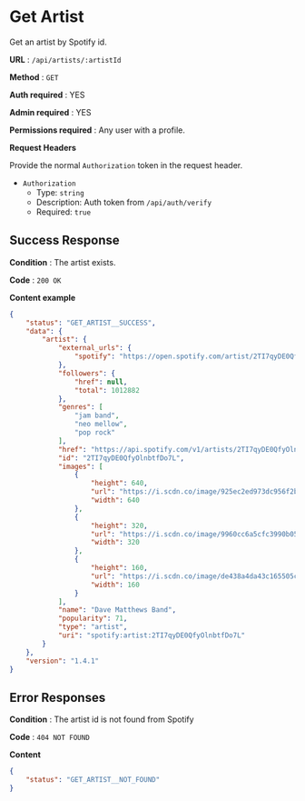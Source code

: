 # Get Artist

Get an artist by Spotify id.

**URL** : `/api/artists/:artistId`

**Method** : `GET`

**Auth required** : YES

**Admin required** : YES

**Permissions required** : Any user with a profile.

**Request Headers**

Provide the normal `Authorization` token in the request header.

* `Authorization`
  * Type: `string`
  * Description: Auth token from `/api/auth/verify`
  * Required: `true`


## Success Response

**Condition** : The artist exists.

**Code** : `200 OK`

**Content example**

```json
{
    "status": "GET_ARTIST__SUCCESS",
    "data": {
        "artist": {
            "external_urls": {
                "spotify": "https://open.spotify.com/artist/2TI7qyDE0QfyOlnbtfDo7L"
            },
            "followers": {
                "href": null,
                "total": 1012882
            },
            "genres": [
                "jam band",
                "neo mellow",
                "pop rock"
            ],
            "href": "https://api.spotify.com/v1/artists/2TI7qyDE0QfyOlnbtfDo7L",
            "id": "2TI7qyDE0QfyOlnbtfDo7L",
            "images": [
                {
                    "height": 640,
                    "url": "https://i.scdn.co/image/925ec2ed973dc956f2b13ad171334538463bafa7",
                    "width": 640
                },
                {
                    "height": 320,
                    "url": "https://i.scdn.co/image/9960cc6a5cfc3990b05e198a32d58bce9103cf1f",
                    "width": 320
                },
                {
                    "height": 160,
                    "url": "https://i.scdn.co/image/de438a4da43c165505cf1dc1ecac5e49f3028585",
                    "width": 160
                }
            ],
            "name": "Dave Matthews Band",
            "popularity": 71,
            "type": "artist",
            "uri": "spotify:artist:2TI7qyDE0QfyOlnbtfDo7L"
        }
    },
    "version": "1.4.1"
}
```

## Error Responses

**Condition** : The artist id is not found from Spotify

**Code** : `404 NOT FOUND`

**Content**

```json
{
    "status": "GET_ARTIST__NOT_FOUND"
}
```
